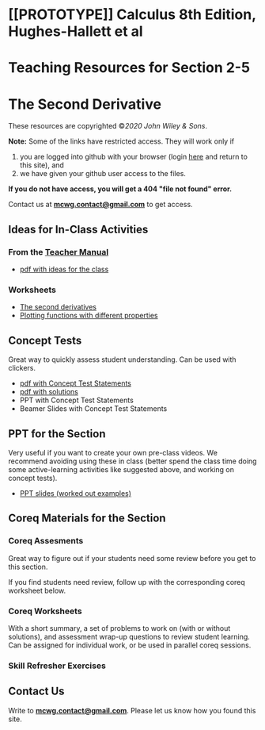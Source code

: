 # [[PROTOTYPE]] Calculus 8th Edition, Hughes-Hallett et al
# Teaching Resources for Section 2-5
# The Second Derivative

These resources are copyrighted ©*2020 John Wiley & Sons*.

**Note:** Some of the links have restricted access. They will work only if
1. you are logged into github with your browser (login [here](https://github.com/login) and return to this site), and 
2. we have given your github user access to the files.  

**If you do not have access, you will get a 404 "file not found" error.**  

Contact us  at **mcwg.contact@gmail.com** to get access. 


## Ideas for In-Class Activities
<!-- **Note:** All links here need github user access permissions (see above). -->

### From the [Teacher Manual](https://mcwg.github.io/tmanCombo8e/)
*  [pdf with ideas for the class](https://github.com/mcwg/DATA/blob/master/tmanCombo8e/tmanSec2-5.pdf)


### Worksheets
*  [The second derivatives](https://github.com/mcwg/DATA/blob/master/Single8eWorksheets/sec-2-5-theSecondDerivative.pdf)
*  [Plotting functions with different properties](https://github.com/mcwg/DATA/blob/master/Single8eWorksheets/sec-2-5-derivatives.pdf)


## Concept Tests

Great way to quickly assess student understanding. Can be used with clickers.

<!-- **Note:** All links here need github user access permissions (see above). -->

*  [pdf with Concept Test Statements](https://github.com/mcwg/DATA/blob/master/SingleConceptTests8e/2-5-ConceptTests-Single8e-HughesHallet.pdf)
*  [pdf with solutions](https://github.com/mcwg/DATA/blob/master/SingleConceptTests8e/2-5-ConceptTests-Single8e-HughesHallet-sols.pdf)
*  PPT with Concept Test Statements
*  Beamer Slides with Concept Test Statements


## PPT for the Section

Very useful if you want to create your own pre-class videos. We recommend avoiding using these in class (better spend the class time doing some active-learning activities like suggested above, and working on concept tests).

*  [PPT slides (worked out examples)](https://github.com/mcwg/DATA/blob/master/PPTsSingle8e/Sec2-5.pptx)




<!-- Curated selection of problems from the section together with the section summary.
*  [Statements](bsec1-3act.pdf) for students.
*  [Solutions](https://github.com/mcwg/DATA/blob/master/AppliedResources7e/test3/bsec1-3actsols.pdf) need github user access permissions (see above).
*  [Desmos teacher interactive slides](https://teacher.desmos.com/activitybuilder/custom/6275400d6a2241368467fdf7)

*  Embedded online versions of these exercises (run by WeBWorK).

*  WileyPlus pre-made Homework with interactive online versions of these problems. -->

## Coreq Materials for the Section

### Coreq Assesments
Great way to figure out if your students need some review before you get to this section.

If you find students need review, follow up with the corresponding coreq worksheet below.



### Coreq Worksheets
With a short summary, a set of problems to work on (with or without solutions), and assessment wrap-up questions to review student learning. Can be assigned for individual work, or be used in parallel coreq sessions.



### Skill Refresher Exercises




<!-- 
## PPTs to create your own pre-class videos

*  PPT (worked out examples)
*  markdown source?  -->


<!-- ## Section docs
*  pdf of the section
*  PPT with the worked examples in the section -->



<!-- *  [Microsoft Word Handout](https://github.com/mcwg/DATA/blob/master/AppliedResources7e/test3/handoutWord.docx)
*  [PowerPoint Slides With Activity Statements](https://github.com/mcwg/DATA/blob/master/AppliedResources7e/test3/slides.pptx)
*  Desmos teacher interactive slides:
   -  [All activities](https://teacher.desmos.com/activitybuilder/custom/62753b98ed05bc43a297e4f7)
   -  [Activity 1.3.1](https://teacher.desmos.com/activitybuilder/custom/627441d6d8f95777232da545)
   -  [Activity 1.3.4](https://teacher.desmos.com/activitybuilder/custom/627001130a4e435393bfdd0b)
*  [html reveal js slides](slides.html)
*  [Beamer pdf  with activity Statements](https://github.com/mcwg/DATA/blob/master/AppliedResources7e/test3/slidesBeamer.pdf)
*  [LaTeX handout source](https://github.com/mcwg/DATA/blob/master/AppliedResources7e/test3/LaTeXHandout.zip)
*  [Beamer source](https://github.com/mcwg/DATA/blob/master/AppliedResources7e/test3/beamerSlides.zip)
*  [markdown source](https://github.com/mcwg/DATA/blob/master/AppliedResources7e/test3/test3.md) to generate all these files. -->





## Contact Us
Write to **mcwg.contact@gmail.com**. Please let us know how you found this site.
